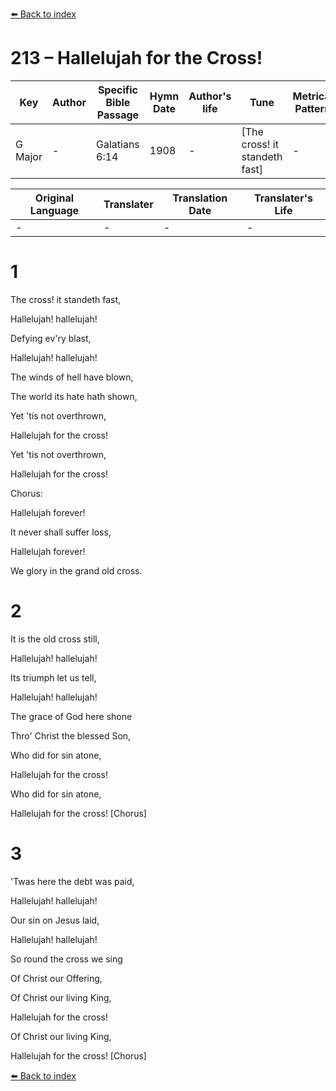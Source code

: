 [⬅️ Back to index](../README.md)

# 213 – Hallelujah for the Cross!

Key | Author   | Specific Bible Passage     |Hymn Date |Author's life |Tune |Metrical Pattern   |Composer/Source
-- | --------- | ---------------------------|----------|--------------|-----|-------------------|-------------  
G Major |- |Galatians 6:14 |1908 |- |[The cross!  it standeth fast] |- |F. E. Belden

Original Language | Translater | Translation Date   | Translater's Life  
----------------- | --------- | --------------------|-------------     
\- |- |- |-




# 1

The cross!  it standeth fast,

Hallelujah!  hallelujah!

Defying ev'ry blast,

Hallelujah!  hallelujah!  

The winds of hell have blown,

The world its hate hath shown,

Yet 'tis not overthrown,

Hallelujah for the cross!

Yet 'tis not overthrown,

Hallelujah for the cross!



Chorus:

Hallelujah forever!  

It never shall suffer loss,

Hallelujah forever!

We glory in the grand old cross.



# 2

It is the old cross still,

Hallelujah!  hallelujah!

Its triumph let us tell,

Hallelujah!  hallelujah!

The grace of God here shone

Thro' Christ the blessed Son,

Who did for sin atone,

Hallelujah for the cross!

Who did for sin atone,

Hallelujah for the cross!  [Chorus]



# 3

'Twas here the debt was paid,

Hallelujah!  hallelujah!

Our sin on Jesus laid,

Hallelujah!  hallelujah!

So round the cross we sing

Of Christ our Offering,

Of Christ our living King,

Hallelujah for the cross!

Of Christ our living King,

Hallelujah for the cross!  [Chorus]





[⬅️ Back to index](../README.md)

